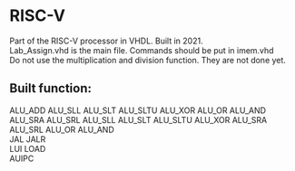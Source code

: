 # RISC-V
Part of the RISC-V processor in VHDL. Built in 2021.  
Lab_Assign.vhd is the main file. Commands should be put in imem.vhd  
Do not use the multiplication and division function. They are not done yet.

## Built function: 
ALU_ADD ALU_SLL ALU_SLT ALU_SLTU ALU_XOR ALU_OR ALU_AND ALU_SRA ALU_SRL ALU_SLL ALU_SLT ALU_SLTU ALU_XOR ALU_SRA ALU_SRL ALU_OR ALU_AND  
JAL JALR  
LUI LOAD  
AUIPC  
